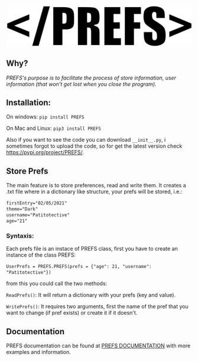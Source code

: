 <p align="center">
  <a href="https://github.com/Patitotective/PREFS/wiki" target="blank">
  <img src="logo1.png" alt="PREFS Logo" /></a>
</p>

## Why?
_PREFS's purpose is to facilitate the process of store information, user information (that won't get lost when you close the program)._

## Installation:
On windows:
```pip install PREFS```

On Mac and Linux:
```pip3 install PREFS```

Also if you want to see the code you can download `__init__.py`, i sometimes forgot to upload the code, so for get the latest version check https://pypi.org/project/PREFS/.

## Store Prefs
The main feature is to store preferences, read and write them.
It creates a .txt file where in a dictionary like structure, your prefs will be stored, i.e.:
```
firstEntry="02/05/2021"
theme="Dark"
username="Patitotective"
age="21"
```

### Syntaxis:
Each prefs file is an instace of PREFS class, first you have to create an instance of the class PREFS:
```
UserPrefs = PREFS.PREFS(prefs = {"age": 21, "username": "Patitotective"})
```
from this you could call the two methods:

```ReadPrefs()```: It will return a dictionary with your prefs (key and value).

```WritePrefs()```: It requires two arguments, first the name of the pref that you want to change (if pref exists) or create it if it doesn't.


## Documentation

PREFS documentation can be found at [PREFS DOCUMENTATION](https://github.com/Patitotective/PREFS/wiki) with more examples and information.
